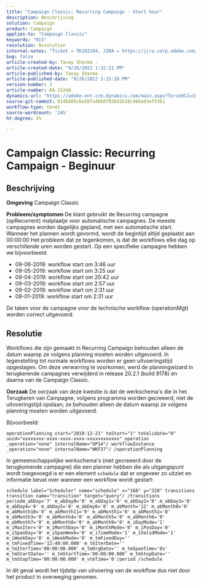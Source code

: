 ```yaml
---
title: "Campaign Classic: Recurring Campaign - Start hour"
description: Beschrijving
solution: Campaign
product: Campaign
applies-to: "Campaign Classic"
keywords: "KCS"
resolution: Resolution
internal-notes: "Ticket = TK193184, JIRA = https://jira.corp.adobe.com/browse/NEO-18567"
bug: false
article-created-by: Tanay Sharma .
article-created-date: "9/26/2022 1:32:21 PM"
article-published-by: Tanay Sharma .
article-published-date: "9/26/2022 3:15:20 PM"
version-number: 3
article-number: KA-15248
dynamics-url: "https://adobe-ent.crm.dynamics.com/main.aspx?forceUCI=1&pagetype=entityrecord&etn=knowledgearticle&id=fae0c89f-9f3d-ed11-9db1-002248086735"
source-git-commit: 014b085c6e507a4bb07926d1b20c484a93ef5361
workflow-type: tm+mt
source-wordcount: '245'
ht-degree: 1%

---
```


# Campaign Classic: Recurring Campaign - Beginuur

## Beschrijving

<b>Omgeving</b>
Campaign Classic


<b>Probleem/symptomen</b>
De klant gebruikt de Recurring campagne (opRecurrent) malplaatje voor automatische campagnes. De meeste campagnes worden dagelijks gepland, met een automatische start. Wanneer het plannen wordt gevormd, wordt de begintijd altijd geplaatst aan 00:00:00 Het probleem dat ze tegenkomen, is dat de workflows elke dag op verschillende uren worden gestart.
Op een specifieke campagne hebben we bijvoorbeeld:

- 09-06-2019: workflow start om 3:46 uur
- 09-05-2019: workflow start om 3:25 uur
- 09-04-2019: workflow start om 20:42 uur
- 09-03-2019: workflow start om 2:57 uur
- 09-02-2019: workflow start om 2:31 uur
- 09-01-2019: workflow start om 2:31 uur


De taken voor de campagne voor de technische workflow (operationMgt) worden correct uitgevoerd.


## Resolutie


Workflows die zijn gemaakt in Recurring Campaign behouden alleen de datum waarop ze volgens planning moeten worden uitgevoerd. In tegenstelling tot normale workflows worden er geen uitvoeringstijd opgeslagen. Om deze verwarring te voorkomen, werd de planningwizard in terugkerende campagnes verwijderd in release 20.2.1 (build 9178) en daarna van de Campaign Classic.


<b>Oorzaak</b>
De oorzaak van deze kwestie is dat de werkschema&#39;s die in het Terugkeren van Campagne, volgens programma worden gecreeerd, niet de uitvoeringstijd opslaan; ze behouden alleen de datum waarop ze volgens planning moeten worden uitgevoerd.

Bijvoorbeeld:


```
operationPlanning start="2019-12-21" toStart="1" toValidate="0" uuid="xxxxxxxx-xxxx-xxxx-xxxx-xxxxxxxxxxxx" operation _operation="none" internalName="OP14"/ workflowInstance _operation="none" internalName="WKF37"/ /operationPlanning
```




In gemeenschappelijke werkschema&#39;s (niet gecreeerd door de terugkomende campagne) die een planner hebben die als uitgangspunt wordt toegevoegd is er een element `schedule` dat er ongeveer zo uitziet en informatie bevat over wanneer een workflow wordt gestart:


```
schedule label="Scheduler" name="schedule" x="168" y="320" transitions transition name="transition" target="query"/ /transitions periodm_abDay='7' m_abDay0='0' m_abDay1='0' m_abDay2='0' m_abDay3='0' m_abDay4='0' m_abDay5='0' m_abDay6='0' m_abMonth='12' m_abMonth0='0' m_abMonth10='0' m_abMonth11='0' m_abMonth1='0' m_abMonth2='0' m_abMonth3='0' m_abMonth4='0' m_abMonth5='0' m_abMonth6='0' m_abMonth7='0' m_abMonth8='0' m_abMonth9='0' m_iDayMode='1' m_iMaxIter='0' m_iMonthDay='0' m_iMonthMode='0' m_iPosDay='0' m_iSpanDay='0' m_iSpanWeek='0' m_iTimeMode='1' m_iValidMode='1' m_iWeekDay='0' m_iWeekMode='0' m_tmFixedDay='' m_tmFixedTime='12:40:00.000' m_tmIterDate='' m_tmIterTime='00:00:00.000' m_tmOrgDate='' m_tmSpanTime='0s' m_tmStartDate='' m_tmStartTime='00:00:00.000' m_tmStopDate='' m_tmStopTime='00:00:00.000' m_vtmTime='0'/period /schedule
```




In dit geval wordt het tijdstip van uitvoering van de workflow dus niet door het product in overweging genomen.
